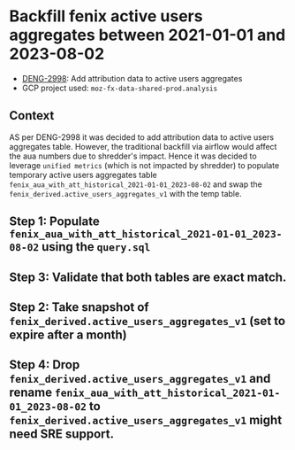 # Backfill fenix active users aggregates between 2021-01-01 and 2023-08-02

  - [DENG-2998](https://mozilla-hub.atlassian.net/browse/DS-2998): Add attribution data to active users aggregates
  - GCP project used:  `moz-fx-data-shared-prod.analysis`


## Context

AS per DENG-2998 it was decided to add attribution data to active users aggregates table. However, the traditional backfill via airflow would affect the aua numbers due to shredder's impact. Hence it was decided to leverage `unified metrics` (which is not impacted by shredder)
to populate temporary active users aggregates table `fenix_aua_with_att_historical_2021-01-01_2023-08-02` and swap the `fenix_derived.active_users_aggregates_v1` with the temp table.

## Step 1:  Populate  `fenix_aua_with_att_historical_2021-01-01_2023-08-02` using the `query.sql`

## Step 3:  Validate that both tables are exact match.

## Step 2: Take snapshot of `fenix_derived.active_users_aggregates_v1` (set to expire after a month)

## Step 4: Drop `fenix_derived.active_users_aggregates_v1` and rename `fenix_aua_with_att_historical_2021-01-01_2023-08-02` to `fenix_derived.active_users_aggregates_v1` might need SRE support.
